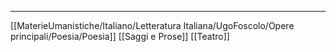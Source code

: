 
---
[[MaterieUmanistiche/Italiano/Letteratura Italiana/UgoFoscolo/Opere principali/Poesia/Poesia]]
[[Saggi e Prose]]
[[Teatro]]